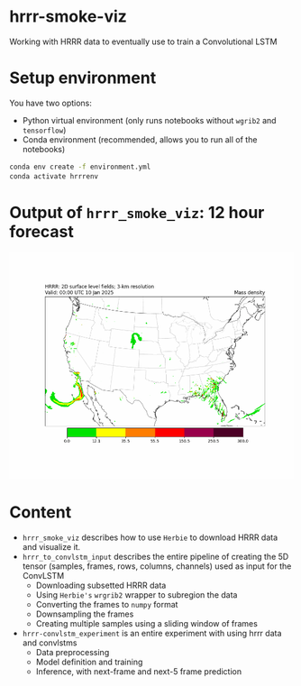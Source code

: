 # hrrr-smoke-viz
Working with HRRR data to eventually use to train a Convolutional LSTM

# Setup environment 
You have two options:
- Python virtual environment (only runs notebooks without `wgrib2` and `tensorflow`)
- Conda environment (recommended, allows you to run all of the notebooks)

```bash
conda env create -f environment.yml
conda activate hrrrenv
```
# Output of `hrrr_smoke_viz`: 12 hour forecast
![](images/full_forecast.gif)

# Content
- `hrrr_smoke_viz` describes how to use `Herbie` to download HRRR data and visualize it.
- `hrrr_to_convlstm_input` describes the entire pipeline of creating the 5D tensor (samples, frames, rows, columns, channels) used as input for the ConvLSTM 
    - Downloading subsetted HRRR data
    - Using `Herbie's` `wrgrib2` wrapper to subregion the data
    - Converting the frames to `numpy` format
    - Downsampling the frames 
    - Creating multiple samples using a sliding window of frames
- `hrrr-convlstm_experiment` is an entire experiment with using hrrr data and convlstms
    - Data preprocessing
    - Model definition and training
    - Inference, with next-frame and next-5 frame prediction
